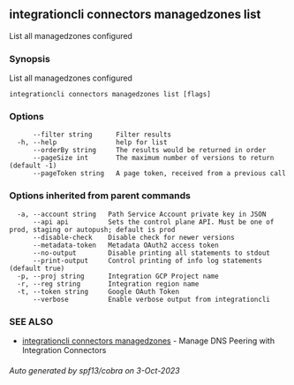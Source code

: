 ## integrationcli connectors managedzones list

List all managedzones configured

### Synopsis

List all managedzones configured

```
integrationcli connectors managedzones list [flags]
```

### Options

```
      --filter string      Filter results
  -h, --help               help for list
      --orderBy string     The results would be returned in order
      --pageSize int       The maximum number of versions to return (default -1)
      --pageToken string   A page token, received from a previous call
```

### Options inherited from parent commands

```
  -a, --account string   Path Service Account private key in JSON
      --api api          Sets the control plane API. Must be one of prod, staging or autopush; default is prod
      --disable-check    Disable check for newer versions
      --metadata-token   Metadata OAuth2 access token
      --no-output        Disable printing all statements to stdout
      --print-output     Control printing of info log statements (default true)
  -p, --proj string      Integration GCP Project name
  -r, --reg string       Integration region name
  -t, --token string     Google OAuth Token
      --verbose          Enable verbose output from integrationcli
```

### SEE ALSO

* [integrationcli connectors managedzones](integrationcli_connectors_managedzones.md)	 - Manage DNS Peering with Integration Connectors

###### Auto generated by spf13/cobra on 3-Oct-2023
